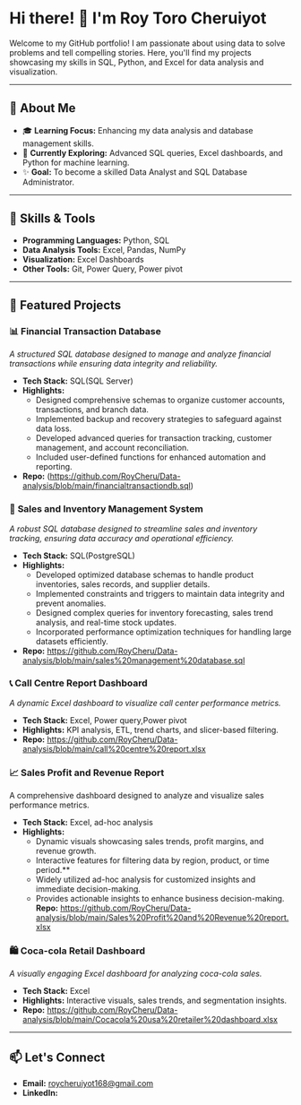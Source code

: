 # Hi there! 👋 I'm Roy Toro Cheruiyot 

Welcome to my GitHub portfolio! I am passionate about using data to solve problems and tell compelling stories. Here, you'll find my projects showcasing my skills in SQL, Python, and Excel for data analysis and visualization.  

------------

## 🚀 About Me  
- 🎓 **Learning Focus:** Enhancing my data analysis and database management skills.  
- 🌱 **Currently Exploring:** Advanced SQL queries, Excel dashboards, and Python for machine learning.  
- ✨ **Goal:** To become a skilled Data Analyst and SQL Database Administrator.  

----------

## 💼 Skills & Tools  
- **Programming Languages:** Python, SQL  
- **Data Analysis Tools:** Excel, Pandas, NumPy  
- **Visualization:** Excel Dashboards  
- **Other Tools:** Git, Power Query, Power pivot  

---

## 📂 Featured Projects  

### 📊 **Financial Transaction Database**  
*A structured SQL database designed to manage and analyze financial transactions while ensuring data integrity and reliability.*  
- **Tech Stack:** SQL(SQL Server)  
- **Highlights:**
   - Designed comprehensive schemas to organize customer accounts, transactions, and branch data.
   - Implemented backup and recovery strategies to safeguard against data loss.
   - Developed advanced queries for transaction tracking, customer management, and account reconciliation.
   - Included user-defined functions for enhanced automation and reporting.
- **Repo:** (https://github.com/RoyCheru/Data-analysis/blob/main/financialtransactiondb.sql)  

### 🛒 **Sales and Inventory Management System**  
*A robust SQL database designed to streamline sales and inventory tracking, ensuring data accuracy and operational efficiency.*  
- **Tech Stack:** SQL(PostgreSQL)  
- **Highlights:**
  - Developed optimized database schemas to handle product inventories, sales records, and supplier details.
  - Implemented constraints and triggers to maintain data integrity and prevent anomalies.
  - Designed complex queries for inventory forecasting, sales trend analysis, and real-time stock updates.
  - Incorporated performance optimization techniques for handling large datasets efficiently.  
- **Repo:**   https://github.com/RoyCheru/Data-analysis/blob/main/sales%20management%20database.sql

### 📞 **Call Centre Report Dashboard**  
*A dynamic Excel dashboard to visualize call center performance metrics.*  
- **Tech Stack:** Excel, Power query,Power pivot  
- **Highlights:** KPI analysis, ETL, trend charts, and slicer-based filtering.  
- **Repo:** https://github.com/RoyCheru/Data-analysis/blob/main/call%20centre%20report.xlsx

### 📈 Sales Profit and Revenue Report
A comprehensive dashboard designed to analyze and visualize sales performance metrics.

- **Tech Stack:** Excel, ad-hoc analysis
- **Highlights:**
   - Dynamic visuals showcasing sales trends, profit margins, and revenue growth.
   - Interactive features for filtering data by region, product, or time period.**
   - Widely utilized ad-hoc analysis for customized insights and immediate decision-making.
   - Provides actionable insights to enhance business decision-making.
**Repo:** https://github.com/RoyCheru/Data-analysis/blob/main/Sales%20Profit%20and%20Revenue%20report.xlsx

### 🛍️ **Coca-cola Retail Dashboard**  
*A visually engaging Excel dashboard for analyzing coca-cola sales.*  
- **Tech Stack:** Excel  
- **Highlights:** Interactive visuals, sales trends, and segmentation insights.  
- **Repo:** https://github.com/RoyCheru/Data-analysis/blob/main/Cocacola%20usa%20retailer%20dashboard.xlsx  

---

## 📫 Let's Connect  
- **Email:** roycheruiyot168@gmail.com  
- **LinkedIn:**   


